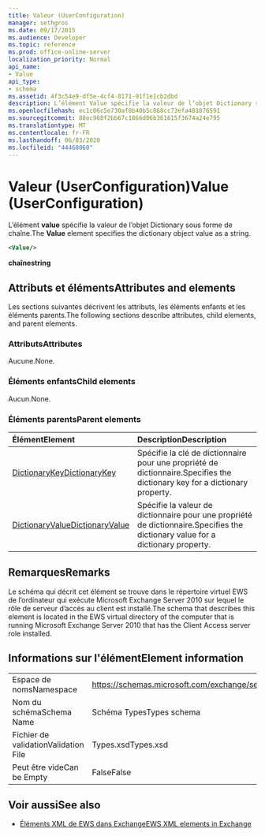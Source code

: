 ```yaml
---
title: Valeur (UserConfiguration)
manager: sethgros
ms.date: 09/17/2015
ms.audience: Developer
ms.topic: reference
ms.prod: office-online-server
localization_priority: Normal
api_name:
- Value
api_type:
- schema
ms.assetid: 4f3c54e9-df5e-4cf4-8171-91f1e1cb2dbd
description: L’élément Value spécifie la valeur de l’objet Dictionary sous forme de chaîne.
ms.openlocfilehash: ec1c06c5e730af8b40b5c868cc73efa481876591
ms.sourcegitcommit: 88ec988f2bb67c1866d06b361615f3674a24e795
ms.translationtype: MT
ms.contentlocale: fr-FR
ms.lasthandoff: 06/03/2020
ms.locfileid: "44468060"
---
```

# <a name="value-userconfiguration"></a><span data-ttu-id="903bb-103">Valeur (UserConfiguration)</span><span class="sxs-lookup"><span data-stu-id="903bb-103">Value (UserConfiguration)</span></span>

<span data-ttu-id="903bb-104">L’élément **value** spécifie la valeur de l’objet Dictionary sous forme de chaîne.</span><span class="sxs-lookup"><span data-stu-id="903bb-104">The **Value** element specifies the dictionary object value as a string.</span></span> 
  
```xml
<Value/>
```

<span data-ttu-id="903bb-105">**chaîne**</span><span class="sxs-lookup"><span data-stu-id="903bb-105">**string**</span></span>

## <a name="attributes-and-elements"></a><span data-ttu-id="903bb-106">Attributs et éléments</span><span class="sxs-lookup"><span data-stu-id="903bb-106">Attributes and elements</span></span>

<span data-ttu-id="903bb-107">Les sections suivantes décrivent les attributs, les éléments enfants et les éléments parents.</span><span class="sxs-lookup"><span data-stu-id="903bb-107">The following sections describe attributes, child elements, and parent elements.</span></span>
  
### <a name="attributes"></a><span data-ttu-id="903bb-108">Attributs</span><span class="sxs-lookup"><span data-stu-id="903bb-108">Attributes</span></span>

<span data-ttu-id="903bb-109">Aucune.</span><span class="sxs-lookup"><span data-stu-id="903bb-109">None.</span></span>
  
### <a name="child-elements"></a><span data-ttu-id="903bb-110">Éléments enfants</span><span class="sxs-lookup"><span data-stu-id="903bb-110">Child elements</span></span>

<span data-ttu-id="903bb-111">Aucun.</span><span class="sxs-lookup"><span data-stu-id="903bb-111">None.</span></span>
  
### <a name="parent-elements"></a><span data-ttu-id="903bb-112">Éléments parents</span><span class="sxs-lookup"><span data-stu-id="903bb-112">Parent elements</span></span>

|<span data-ttu-id="903bb-113">**Élément**</span><span class="sxs-lookup"><span data-stu-id="903bb-113">**Element**</span></span>|<span data-ttu-id="903bb-114">**Description**</span><span class="sxs-lookup"><span data-stu-id="903bb-114">**Description**</span></span>|
|:-----|:-----|
|[<span data-ttu-id="903bb-115">DictionaryKey</span><span class="sxs-lookup"><span data-stu-id="903bb-115">DictionaryKey</span></span>](dictionarykey.md) <br/> |<span data-ttu-id="903bb-116">Spécifie la clé de dictionnaire pour une propriété de dictionnaire.</span><span class="sxs-lookup"><span data-stu-id="903bb-116">Specifies the dictionary key for a dictionary property.</span></span>  <br/> |
|[<span data-ttu-id="903bb-117">DictionaryValue</span><span class="sxs-lookup"><span data-stu-id="903bb-117">DictionaryValue</span></span>](dictionaryvalue.md) <br/> |<span data-ttu-id="903bb-118">Spécifie la valeur de dictionnaire pour une propriété de dictionnaire.</span><span class="sxs-lookup"><span data-stu-id="903bb-118">Specifies the dictionary value for a dictionary property.</span></span>  <br/> |
   
## <a name="remarks"></a><span data-ttu-id="903bb-119">Remarques</span><span class="sxs-lookup"><span data-stu-id="903bb-119">Remarks</span></span>

<span data-ttu-id="903bb-120">Le schéma qui décrit cet élément se trouve dans le répertoire virtuel EWS de l’ordinateur qui exécute Microsoft Exchange Server 2010 sur lequel le rôle de serveur d’accès au client est installé.</span><span class="sxs-lookup"><span data-stu-id="903bb-120">The schema that describes this element is located in the EWS virtual directory of the computer that is running Microsoft Exchange Server 2010 that has the Client Access server role installed.</span></span>
  
## <a name="element-information"></a><span data-ttu-id="903bb-121">Informations sur l'élément</span><span class="sxs-lookup"><span data-stu-id="903bb-121">Element information</span></span>

|||
|:-----|:-----|
|<span data-ttu-id="903bb-122">Espace de noms</span><span class="sxs-lookup"><span data-stu-id="903bb-122">Namespace</span></span>  <br/> |https://schemas.microsoft.com/exchange/services/2006/types  <br/> |
|<span data-ttu-id="903bb-123">Nom du schéma</span><span class="sxs-lookup"><span data-stu-id="903bb-123">Schema Name</span></span>  <br/> |<span data-ttu-id="903bb-124">Schéma Types</span><span class="sxs-lookup"><span data-stu-id="903bb-124">Types schema</span></span>  <br/> |
|<span data-ttu-id="903bb-125">Fichier de validation</span><span class="sxs-lookup"><span data-stu-id="903bb-125">Validation File</span></span>  <br/> |<span data-ttu-id="903bb-126">Types.xsd</span><span class="sxs-lookup"><span data-stu-id="903bb-126">Types.xsd</span></span>  <br/> |
|<span data-ttu-id="903bb-127">Peut être vide</span><span class="sxs-lookup"><span data-stu-id="903bb-127">Can be Empty</span></span>  <br/> |<span data-ttu-id="903bb-128">False</span><span class="sxs-lookup"><span data-stu-id="903bb-128">False</span></span>  <br/> |
   
## <a name="see-also"></a><span data-ttu-id="903bb-129">Voir aussi</span><span class="sxs-lookup"><span data-stu-id="903bb-129">See also</span></span>

- [<span data-ttu-id="903bb-130">Éléments XML de EWS dans Exchange</span><span class="sxs-lookup"><span data-stu-id="903bb-130">EWS XML elements in Exchange</span></span>](ews-xml-elements-in-exchange.md)

